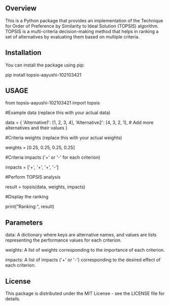 
## Overview

This is a Python package that provides an implementation of the Technique for Order of Preference by Similarity to Ideal Solution (TOPSIS) algorithm. TOPSIS is a multi-criteria decision-making method that helps in ranking a set of alternatives by evaluating them based on multiple criteria.

## Installation

You can install the package using pip:

pip install topsis-aayushi-102103421

## USAGE
from topsis-aayushi-102103421 import topsis

#Example data (replace this with your actual data)

data = {
    'Alternative1': [1, 2, 3, 4],
    'Alternative2': [4, 3, 2, 1],
    # Add more alternatives and their values
}

#Criteria weights (replace this with your actual weights)

weights = [0.25, 0.25, 0.25, 0.25]

#Criteria impacts ('+' or '-' for each criterion)

impacts = ['+', '+', '+', '-']

#Perform TOPSIS analysis

result = topsis(data, weights, impacts)

#Display the ranking

print("Ranking:", result)


## Parameters
data: A dictionary where keys are alternative names, and values are lists representing the performance values for each criterion.

weights: A list of weights corresponding to the importance of each criterion.

impacts: A list of impacts ('+' or '-') corresponding to the desired effect of each criterion.

## License
This package is distributed under the MIT License - see the LICENSE file for details.